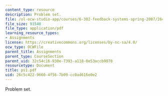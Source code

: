 ```yaml
---
content_type: resource
description: Problem set.
file: /ol-ocw-studio-app/courses/6-302-feedback-systems-spring-2007/26c5c42296604f567b09cc0ad616e0e2_ps1.pdf
file_size: 91548
file_type: application/pdf
learning_resource_types:
- Assignments
license: https://creativecommons.org/licenses/by-nc-sa/4.0/
ocw_type: OCWFile
parent_title: Assignments
parent_type: CourseSection
parent_uid: 32c54c16-930e-7393-a118-8e53accb9078
resourcetype: Document
title: ps1.pdf
uid: 26c5c422-9660-4f56-7b09-cc0ad616e0e2
---
```

Problem set.